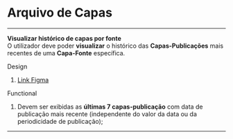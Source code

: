 # Arquivo de Capas

---

**Visualizar histórico de capas por fonte**  
O utilizador deve poder **visualizar** o histórico das **Capas-Publicações** mais recentes de uma **Capa-Fonte** específica.

Design

1. [Link Figma](https://www.figma.com/design/jWFlJEYGhbSeCSDxLjKHTp/Sapo%E3%83%BB%5BHandoff%5D-Design-Visual?node-id=5171-16692&t=TXIfUvmbdK2PIuVs-0)

Functional

1. Devem ser exibidas as **últimas 7 capas-publicação** com data de publicação mais recente (independente do valor da data ou da periodicidade de publicação);

---

